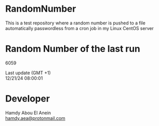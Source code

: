 # RandomNumber    
This is a test repository where a random number is pushed to a file automatically passwordless from a cron job in my Linux CentOS server    
# Random Number of the last run   
6059
      
Last update (GMT +1)    
12/21/24 08:00:01
# Developer    
Hamdy Abou El Anein   
hamdy.aea@protonmail.com
